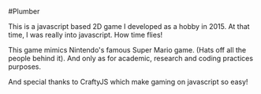 #Plumber

This is a javascript based 2D game I developed as a hobby in 2015. At that time, I was really into javascript. How time flies!

This game mimics Nintendo's famous Super Mario game. (Hats off all the people behind it). And only as for academic, research and coding practices purposes.

And special thanks to CraftyJS which make gaming on javascript so easy!